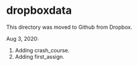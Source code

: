 # dropboxdata
This directory was moved to Github from Dropbox.

Aug 3, 2020:
1. Adding crash_course.
2. Adding first_assign.
